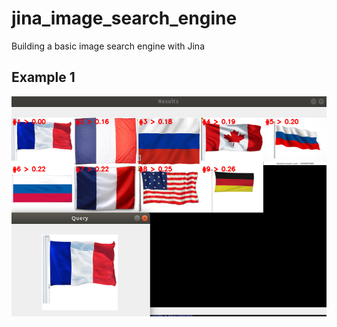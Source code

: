 # jina_image_search_engine
Building a basic image search engine with Jina

## Example 1
![Work in progress](demo.png)

